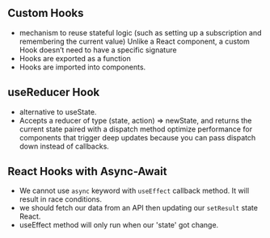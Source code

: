 ## Custom Hooks

- mechanism to reuse stateful logic (such as setting up a subscription and remembering the current value)
Unlike a React component, a custom Hook doesn’t need to have a specific signature
- Hooks are exported as a function
- Hooks are imported into components.

## useReducer Hook

- alternative to useState.
- Accepts a reducer of type (state, action) => newState, and returns the current state paired with a dispatch method
optimize performance for components that trigger deep updates because you can pass dispatch down instead of callbacks.

## React Hooks with Async-Await

- We cannot use `async` keyword with `useEffect` callback method. It will result in race conditions.
- we should fetch our data from an API then updating our `setResult` state
React.
- useEffect method will only run when our 'state' got change.
